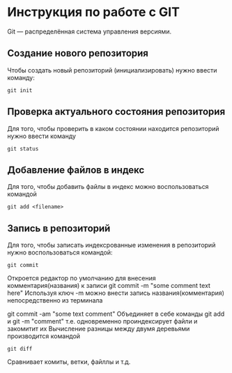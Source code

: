 # Инструкция по работе с GIT
Git — распределённая система управления версиями.
## Создание нового репозитория
Чтобы создать новый репозиторий (инициализировать)
нужно ввести команду:

    git init

## Проверка актуального состояния репозитория

Для того, чтобы проверить в каком состоянии находится репозиторий нужно ввести команду

    git status
## Добавление файлов в индекс

   Для того, чтобы добавить файлы в индекс можно воспользоваться командой

    git add <filename> 
## Запись в репозиторий

Для того, чтобы записать индексрованные изменения в  репозиторий нужно воспользоваться командой:

    git commit 
Откроется редактор по умолчанию для внесения комментария(названия) к записи
    git commit -m "some comment text here"
Используя ключ -m можно внести запись названия(комментария) непосредственно из терминала


git commit -am "some text comment"
Объединяет в себе команды git add <filename> и git -m "comment"
т.е. одновременно проиндексирует файли и закомитит их
Вычисление разницы между двумя деревьями производится командой

    git diff
Сравнивает комиты, ветки, файллы и т.д.
